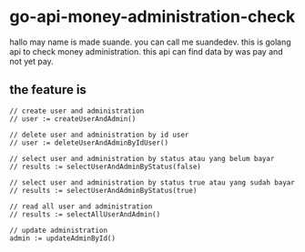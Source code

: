# go-api-money-administration-check

hallo may name is made suande. you can call me suandedev. this is golang api to check money administration. this api can find data by was pay and not yet pay.

## the feature is

	// create user and administration
	// user := createUserAndAdmin()

	// delete user and administration by id user
	// user := deleteUserAndAdminByIdUser()

	// select user and administration by status atau yang belum bayar
	// results := selectUserAndAdminByStatus(false)

	// select user and administration by status true atau yang sudah bayar
	// results := selectUserAndAdminByStatus(true)

	// read all user and administration
	// results := selectAllUserAndAdmin()

	// update administration
	admin := updateAdminById()
